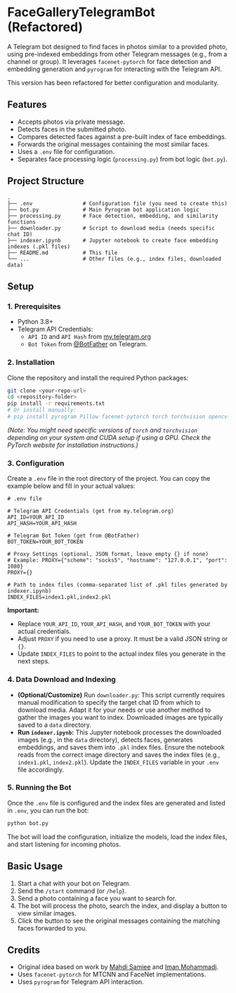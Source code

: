 # FaceGalleryTelegramBot (Refactored)

A Telegram bot designed to find faces in photos similar to a provided photo, using pre-indexed embeddings from other Telegram messages (e.g., from a channel or group). It leverages `facenet-pytorch` for face detection and embedding generation and `pyrogram` for interacting with the Telegram API.

This version has been refactored for better configuration and modularity.

## Features

*   Accepts photos via private message.
*   Detects faces in the submitted photo.
*   Compares detected faces against a pre-built index of face embeddings.
*   Forwards the original messages containing the most similar faces.
*   Uses a `.env` file for configuration.
*   Separates face processing logic (`processing.py`) from bot logic (`bot.py`).

## Project Structure

```
.
├── .env                # Configuration file (you need to create this)
├── bot.py              # Main Pyrogram bot application logic
├── processing.py       # Face detection, embedding, and similarity functions
├── downloader.py       # Script to download media (needs specific chat ID)
├── indexer.ipynb       # Jupyter notebook to create face embedding indexes (.pkl files)
├── README.md           # This file
└── ...                 # Other files (e.g., index files, downloaded data)
```

## Setup

### 1. Prerequisites

*   Python 3.8+
*   Telegram API Credentials:
    *   `API ID` and `API Hash` from [my.telegram.org](https://my.telegram.org/apps)
    *   `Bot Token` from [@BotFather](https://t.me/BotFather) on Telegram.

### 2. Installation

Clone the repository and install the required Python packages:

```bash
git clone <your-repo-url>
cd <repository-folder>
pip install -r requirements.txt 
# Or install manually:
# pip install pyrogram Pillow facenet-pytorch torch torchvision opencv-python python-dotenv numpy
```
*(Note: You might need specific versions of `torch` and `torchvision` depending on your system and CUDA setup if using a GPU. Check the PyTorch website for installation instructions.)*

### 3. Configuration

Create a `.env` file in the root directory of the project. You can copy the example below and fill in your actual values:

```dotenv
# .env file

# Telegram API Credentials (get from my.telegram.org)
API_ID=YOUR_API_ID
API_HASH=YOUR_API_HASH

# Telegram Bot Token (get from @BotFather)
BOT_TOKEN=YOUR_BOT_TOKEN

# Proxy Settings (optional, JSON format, leave empty {} if none)
# Example: PROXY={"scheme": "socks5", "hostname": "127.0.0.1", "port": 1080}
PROXY={}

# Path to index files (comma-separated list of .pkl files generated by indexer.ipynb)
INDEX_FILES=index1.pkl,index2.pkl 
```

**Important:**
*   Replace `YOUR_API_ID`, `YOUR_API_HASH`, and `YOUR_BOT_TOKEN` with your actual credentials.
*   Adjust `PROXY` if you need to use a proxy. It must be a valid JSON string or `{}`.
*   Update `INDEX_FILES` to point to the actual index files you generate in the next steps.

### 4. Data Download and Indexing

*   **(Optional/Customize)** Run `downloader.py`: This script currently requires manual modification to specify the target chat ID from which to download media. Adapt it for your needs or use another method to gather the images you want to index. Downloaded images are typically saved to a `data` directory.
*   **Run `indexer.ipynb`:** This Jupyter notebook processes the downloaded images (e.g., in the `data` directory), detects faces, generates embeddings, and saves them into `.pkl` index files. Ensure the notebook reads from the correct image directory and saves the index files (e.g., `index1.pkl`, `index2.pkl`). Update the `INDEX_FILES` variable in your `.env` file accordingly.

### 5. Running the Bot

Once the `.env` file is configured and the index files are generated and listed in `.env`, you can run the bot:

```bash
python bot.py
```

The bot will load the configuration, initialize the models, load the index files, and start listening for incoming photos.

## Basic Usage

1.  Start a chat with your bot on Telegram.
2.  Send the `/start` command (or `/help`).
3.  Send a photo containing a face you want to search for.
4.  The bot will process the photo, search the index, and display a button to view similar images.
5.  Click the button to see the original messages containing the matching faces forwarded to you.

## Credits

*   Original idea based on work by [Mahdi Samiee](https://github.com/mmsamiei) and [Iman Mohammadi](https://github.com/imanm02).
*   Uses `facenet-pytorch` for MTCNN and FaceNet implementations.
*   Uses `pyrogram` for Telegram API interaction.
